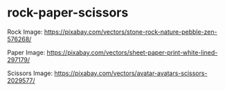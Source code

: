 # rock-paper-scissors

Rock Image: 
https://pixabay.com/vectors/stone-rock-nature-pebble-zen-576268/

Paper Image: 
https://pixabay.com/vectors/sheet-paper-print-white-lined-297179/

Scissors Image:
https://pixabay.com/vectors/avatar-avatars-scissors-2029577/

